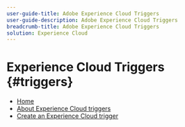 ```yaml
---
user-guide-title: Adobe Experience Cloud Triggers
user-guide-description: Adobe Experience Cloud Triggers
breadcrumb-title: Adobe Experience Cloud Triggers
solution: Experience Cloud
---
```

# Experience Cloud Triggers {#triggers}

* [Home](home.md)
* [About Experience Cloud triggers](overview.md)
* [Create an Experience Cloud trigger](create.md)

